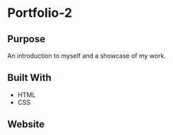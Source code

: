 # Portfolio-2

## Purpose
An introduction to myself and a showcase of my work.

## Built With
* HTML
* CSS

## Website





